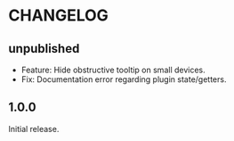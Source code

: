# CHANGELOG

## unpublished

- Feature: Hide obstructive tooltip on small devices.
- Fix: Documentation error regarding plugin state/getters.

## 1.0.0

Initial release.

